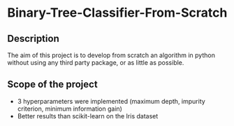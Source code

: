 # Binary-Tree-Classifier-From-Scratch

## Description
The aim of this project is to develop from scratch an algorithm in python without using any third party package, or as little as possible. 
 
## Scope of the project
* 3 hyperparameters were implemented (maximum depth, impurity criterion, minimum information gain)
* Better results than scikit-learn on the Iris dataset
